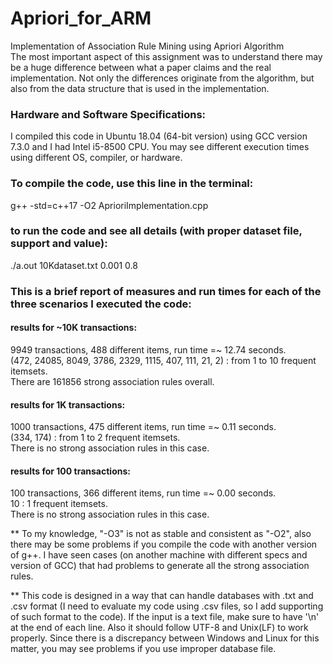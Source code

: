 # Apriori_for_ARM
Implementation of Association Rule Mining using Apriori Algorithm  
The most important aspect of this assignment was to understand there may be a huge difference between what a paper claims and the real implementation. Not only the differences originate from the algorithm, but also from the data structure that is used in the implementation.

### Hardware and Software Specifications:
I compiled this code in Ubuntu 18.04 (64-bit version) using GCC version 7.3.0 and I had Intel i5-8500 CPU.
You may see different execution times using different OS, compiler, or hardware.

### To compile the code, use this line in the terminal:
g++ -std=c++17 -O2 AprioriImplementation.cpp

### to run the code and see all details (with proper dataset file, support and value):
./a.out 10Kdataset.txt 0.001 0.8

### This is a brief report of measures and run times for each of the three scenarios I executed the code:

#### results for \~10K transactions:
9949 transactions, 488 different items, run time =~ 12.74 seconds.  
(472, 24085, 8049, 3786, 2329, 1115, 407, 111, 21, 2) : from 1 to 10 frequent itemsets.  
There are 161856 strong association rules overall.


#### results for 1K transactions:
1000 transactions, 475 different items, run time =~ 0.11 seconds.  
(334, 174) : from 1 to 2 frequent itemsets.  
There is no strong association rules in this case.


#### results for 100 transactions:
100 transactions, 366 different items, run time =~ 0.00 seconds.  
10 : 1 frequent itemsets.  
There is no strong association rules in this case.


** To my knowledge, "-O3" is not as stable and consistent as "-O2", also there
   may be some problems if you compile the code with another version of g++. I
   have seen cases (on another machine with different specs and version of GCC)
   that had problems to generate all the strong association rules.

** This code is designed in a way that can handle databases with .txt and .csv
   format (I need to evaluate my code using .csv files, so I add supporting of
   such format to the code). If the input is a text file, make sure to have '\n'
   at the end of each line. Also it should follow UTF-8 and Unix(LF) to work
   properly. Since there is a discrepancy between Windows and Linux for this
   matter, you may see problems if you use improper database file.
